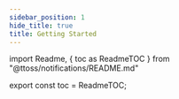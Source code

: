 ```yaml
---
sidebar_position: 1
hide_title: true
title: Getting Started
---
```


import Readme, { toc as ReadmeTOC } from "@ttoss/notifications/README.md"

<Readme />

export const toc = ReadmeTOC;
